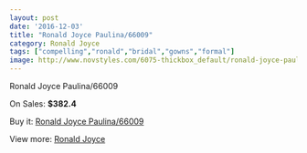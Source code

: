 ```yaml
---
layout: post
date: '2016-12-03'
title: "Ronald Joyce Paulina/66009"
category: Ronald Joyce
tags: ["compelling","ronald","bridal","gowns","formal"]
image: http://www.novstyles.com/6075-thickbox_default/ronald-joyce-paulina-66009.jpg
---
```

Ronald Joyce Paulina/66009

On Sales: **$382.4**
<a href="https://www.novstyles.com/en/ronald-joyce/3912-ronald-joyce-paulina-66009.html"><amp-img layout="responsive" width="600" height="600" src="//www.novstyles.com/6075-thickbox_default/ronald-joyce-paulina-66009.jpg" alt="Ronald Joyce Paulina/66009 0" /></a>

Buy it: [Ronald Joyce Paulina/66009](https://www.novstyles.com/en/ronald-joyce/3912-ronald-joyce-paulina-66009.html "Ronald Joyce Paulina/66009")

View more: [Ronald Joyce](https://www.novstyles.com/en/21-ronald-joyce "Ronald Joyce")